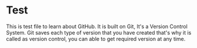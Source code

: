 # Test
This is test file to learn about GitHub.
It is built on Git, It's a Version Control System.
Git saves each type of version that you have created that's why it is called as version control, you can able to get required version at any time.
